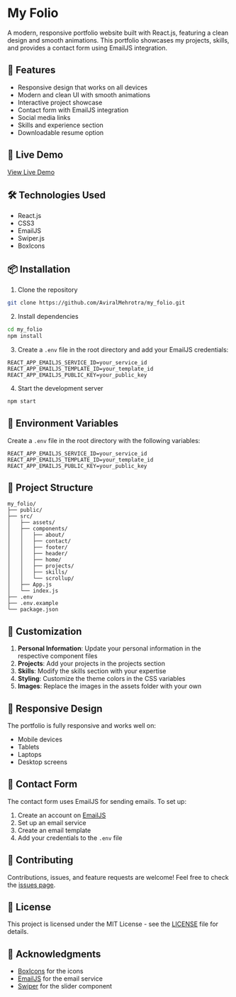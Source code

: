 # My Folio

A modern, responsive portfolio website built with React.js, featuring a clean design and smooth animations. This portfolio showcases my projects, skills, and provides a contact form using EmailJS integration.

## 🌟 Features

- Responsive design that works on all devices
- Modern and clean UI with smooth animations
- Interactive project showcase
- Contact form with EmailJS integration
- Social media links
- Skills and experience section
- Downloadable resume option

## 🚀 Live Demo

[View Live Demo](https://aviralmehrotra.netlify.app/)

## 🛠️ Technologies Used

- React.js
- CSS3
- EmailJS
- Swiper.js
- BoxIcons

## 📦 Installation

1. Clone the repository
```bash
git clone https://github.com/AviralMehrotra/my_folio.git
```

2. Install dependencies
```bash
cd my_folio
npm install
```

3. Create a `.env` file in the root directory and add your EmailJS credentials:
```env
REACT_APP_EMAILJS_SERVICE_ID=your_service_id
REACT_APP_EMAILJS_TEMPLATE_ID=your_template_id
REACT_APP_EMAILJS_PUBLIC_KEY=your_public_key
```

4. Start the development server
```bash
npm start
```

## 🔧 Environment Variables

Create a `.env` file in the root directory with the following variables:

```env
REACT_APP_EMAILJS_SERVICE_ID=your_service_id
REACT_APP_EMAILJS_TEMPLATE_ID=your_template_id
REACT_APP_EMAILJS_PUBLIC_KEY=your_public_key
```

## 📁 Project Structure

```
my_folio/
├── public/
├── src/
│   ├── assets/
│   ├── components/
│   │   ├── about/
│   │   ├── contact/
│   │   ├── footer/
│   │   ├── header/
│   │   ├── home/
│   │   ├── projects/
│   │   ├── skills/
│   │   └── scrollup/
│   ├── App.js
│   └── index.js
├── .env
├── .env.example
└── package.json
```

## 🎨 Customization

1. **Personal Information**: Update your personal information in the respective component files
2. **Projects**: Add your projects in the projects section
3. **Skills**: Modify the skills section with your expertise
4. **Styling**: Customize the theme colors in the CSS variables
5. **Images**: Replace the images in the assets folder with your own

## 📱 Responsive Design

The portfolio is fully responsive and works well on:
- Mobile devices
- Tablets
- Laptops
- Desktop screens

## 📧 Contact Form

The contact form uses EmailJS for sending emails. To set up:

1. Create an account on [EmailJS](https://www.emailjs.com/)
2. Set up an email service
3. Create an email template
4. Add your credentials to the `.env` file

## 🤝 Contributing

Contributions, issues, and feature requests are welcome! Feel free to check the [issues page](your-issues-url-here).

## 📝 License

This project is licensed under the MIT License - see the [LICENSE](LICENSE) file for details.

## 🙏 Acknowledgments

- [BoxIcons](https://boxicons.com/) for the icons
- [EmailJS](https://www.emailjs.com/) for the email service
- [Swiper](https://swiperjs.com/) for the slider component

